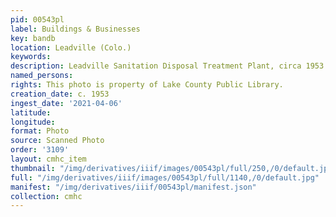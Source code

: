 ```yaml
---
pid: 00543pl
label: Buildings & Businesses
key: bandb
location: Leadville (Colo.)
keywords: 
description: Leadville Sanitation Disposal Treatment Plant, circa 1953
named_persons: 
rights: This photo is property of Lake County Public Library.
creation_date: c. 1953
ingest_date: '2021-04-06'
latitude: 
longitude: 
format: Photo
source: Scanned Photo
order: '3109'
layout: cmhc_item
thumbnail: "/img/derivatives/iiif/images/00543pl/full/250,/0/default.jpg"
full: "/img/derivatives/iiif/images/00543pl/full/1140,/0/default.jpg"
manifest: "/img/derivatives/iiif/00543pl/manifest.json"
collection: cmhc
---
```

